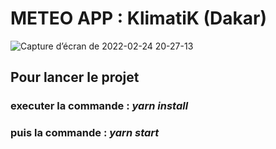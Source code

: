 # METEO APP : KlimatiK (Dakar)


![Capture d’écran de 2022-02-24 20-27-13](https://user-images.githubusercontent.com/51186313/155602400-25217176-1522-441a-85d5-910ffb09de37.png)

## Pour lancer le projet

### executer la commande : *yarn install*

### puis la commande : *yarn start*